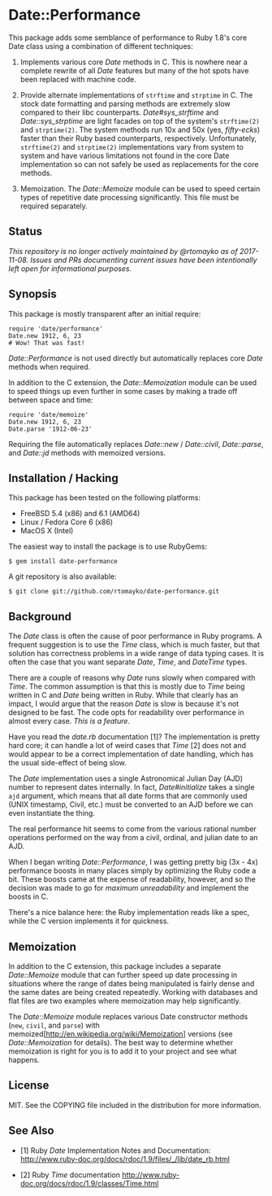 Date::Performance
=================

This package adds some semblance of performance to Ruby 1.8's core Date class 
using a combination of different techniques:

1. Implements various core *Date* methods in C. This is nowhere near a
   complete rewrite of all *Date* features but many of the hot spots have
   been replaced with machine code.
 
2. Provide alternate implementations of `strftime` and `strptime` in C.  The stock
   date formatting and parsing methods are extremely slow compared to their
   libc counterparts. *Date#sys_strftime* and *Date::sys_strptime* are light
   facades on top of the system's `strftime(2)` and `strptime(2)`. The system 
   methods run 10x and 50x (yes, _fifty-ecks_) faster than their Ruby based counterparts, 
   respectively.  Unfortunately, `strftime(2)` and `strptime(2)` implementations vary from
   system to system and have various limitations not found in the core Date
   implementation so can not safely be used as replacements for the core methods.

3. Memoization. The *Date::Memoize* module can be used to speed certain
   types of repetitive date processing significantly. This file must be 
   required separately.

Status
------

*This repository is no longer actively maintained by @rtomayko as of 2017-11-08. Issues and PRs documenting current issues have been intentionally left open for informational purposes.*

Synopsis
--------

This package is mostly transparent after an initial require:

    require 'date/performance'
    Date.new 1912, 6, 23
    # Wow! That was fast!

*Date::Performance* is not used directly but automatically replaces core *Date*
methods when required.

In addition to the C extension, the *Date::Memoization* module can be used to
speed things up even further in some cases by making a trade off between space 
and time:

    require 'date/memoize'
    Date.new 1912, 6, 23
    Date.parse '1912-06-23'

Requiring the file automatically replaces *Date::new* / *Date::civil*, *Date::parse*, 
and *Date::jd* methods with memoized versions.

Installation / Hacking
----------------------

This package has been tested on the following platforms:

  * FreeBSD 5.4 (x86) and 6.1 (AMD64)
  * Linux / Fedora Core 6 (x86)
  * MacOS X (Intel)

The easiest way to install the package is to use RubyGems:

    $ gem install date-performance

A git repository is also available:

    $ git clone git://github.com/rtomayko/date-performance.git

Background
----------

The *Date* class is often the cause of poor performance in Ruby programs. A frequent
suggestion is to use the *Time* class, which is much faster, but that solution has 
correctness problems in a wide range of data typing cases. It is often the case that 
you want separate *Date*, *Time*, and *DateTime* types.

There are a couple of reasons why *Date* runs slowly when compared with
*Time*. The common assumption is that this is mostly due to *Time* being
written in C and *Date* being written in Ruby. While that clearly has an
impact, I would argue that the reason *Date* is slow is because it's not
designed to be fast. The code opts for readability over performance in almost
every case. _This is a feature_.

Have you read the *date.rb* documentation [1]? The implementation is pretty
hard core; it can handle a lot of weird cases that *Time* [2] does not and
would appear to be a correct implementation of date handling, which has the
usual side-effect of being slow.

The *Date* implementation uses a single Astronomical Julian Day (AJD) number
to represent dates internally. In fact, *Date#initialize* takes a
single `ajd` argument, which means that all date forms that are commonly used 
(UNIX timestamp, Civil, etc.) must be converted to an AJD before we can even
instantiate the thing. 

The real performance hit seems to come from the various rational number
operations performed on the way from a civil, ordinal, and julian date to 
an AJD.

When I began writing *Date::Performance*, I was getting pretty big (3x - 4x)
performance boosts in many places simply by optimizing the Ruby code a bit.
These boosts came at the expense of readability, however, and so the decision
was made to go for _maximum unreadability_ and implement the boosts in C.

There's a nice balance here: the Ruby implementation reads like a spec,
while the C version implements it for quickness.

Memoization
-----------

In addition to the C extension, this package includes a separate *Date::Memoize*
module that can further speed up date processing in situations where the range
of dates being manipulated is fairly dense and the same dates are being
created repeatedly. Working with databases and flat files are two examples
where memoization may help significantly.

The *Date::Memoize* module replaces various Date constructor methods (`new`,
`civil`, and `parse`) with memoized[http://en.wikipedia.org/wiki/Memoization] 
versions (see *Date::Memoization* for details). The best way to determine 
whether memoization is right for you is to add it to your project and see 
what happens.

License
-------

MIT. See the COPYING file included in the distribution for more 
information.

See Also
--------

 * [1] Ruby *Date* Implementation Notes and Documentation:
   http://www.ruby-doc.org/docs/rdoc/1.9/files/_/lib/date_rb.html

 * [2] Ruby *Time* documentation 
   http://www.ruby-doc.org/docs/rdoc/1.9/classes/Time.html
